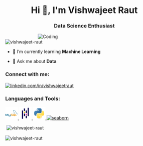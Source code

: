 
<h1 align="center">Hi 👋, I'm Vishwajeet Raut</h1>
<h3 align="center">Data Science Enthusiast</h3>
<img align="right" alt="Coding" width="400" src="https://uploads-ssl.webflow.com/5c19100c2b50073e6ee69da1/60d35967a853a1b14851703b_All%20the%20data%20(1).gif">

<p align="left"> <img src="https://komarev.com/ghpvc/?username=vishwajeet-raut&label=Profile%20views&color=0e75b6&style=flat" alt="vishwajeet-raut" /> </p>

- 🌱 I’m currently learning **Machine Learning**

- 💬 Ask me about **Data**

<h3 align="left">Connect with me:</h3>
<p align="left">
<a href="https://linkedin.com/in/linkedin.com/in/vishwajeetraut" target="blank"><img align="center" src="https://raw.githubusercontent.com/rahuldkjain/github-profile-readme-generator/master/src/images/icons/Social/linked-in-alt.svg" alt="linkedin.com/in/vishwajeetraut" height="30" width="40" /></a>
</p>

<h3 align="left">Languages and Tools:</h3>
<p align="left"> <a href="https://www.mysql.com/" target="_blank" rel="noreferrer"> <img src="https://raw.githubusercontent.com/devicons/devicon/master/icons/mysql/mysql-original-wordmark.svg" alt="mysql" width="40" height="40"/> </a> <a href="https://pandas.pydata.org/" target="_blank" rel="noreferrer"> <img src="https://raw.githubusercontent.com/devicons/devicon/2ae2a900d2f041da66e950e4d48052658d850630/icons/pandas/pandas-original.svg" alt="pandas" width="40" height="40"/> </a> <a href="https://www.python.org" target="_blank" rel="noreferrer"> <img src="https://raw.githubusercontent.com/devicons/devicon/master/icons/python/python-original.svg" alt="python" width="40" height="40"/> </a> <a href="https://seaborn.pydata.org/" target="_blank" rel="noreferrer"> <img src="https://seaborn.pydata.org/_images/logo-mark-lightbg.svg" alt="seaborn" width="40" height="40"/> </a> </p>

<p>&nbsp;<img align="center" src="https://github-readme-stats.vercel.app/api?username=vishwajeet-raut&show_icons=true&locale=en" alt="vishwajeet-raut" /></p>

<p><img align="center" src="https://github-readme-streak-stats.herokuapp.com/?user=vishwajeet-raut&" alt="vishwajeet-raut" /></p>
